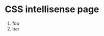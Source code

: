 ﻿<properties
	pageTitle="Intellisense"
	description="bla bla bla"
	slug="intellisense"
	keywords="css, intellisense"
/>

# CSS intellisense page

1. foo
2. bar
